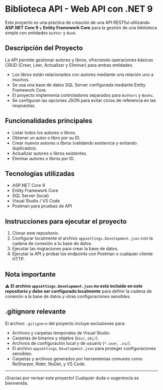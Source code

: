 # Biblioteca API - Web API con .NET 9

Este proyecto es una práctica de creación de una API RESTful utilizando **ASP.NET Core 9** y **Entity Framework Core** para la gestión de una biblioteca simple con entidades `Author` y `Book`. 

## Descripción del Proyecto

La API permite gestionar autores y libros, ofreciendo operaciones básicas CRUD (Crear, Leer, Actualizar y Eliminar) para ambas entidades. 

- Los libros están relacionados con autores mediante una relación uno a muchos.
- Se usa una base de datos SQL Server configurada mediante Entity Framework Core.
- El proyecto implementa controladores separados para `Authors` y `Books`.
- Se configuran las opciones JSON para evitar ciclos de referencia en las respuestas.

## Funcionalidades principales

- Listar todos los autores o libros.
- Obtener un autor o libro por su ID.
- Crear nuevos autores o libros (validando existencia y evitando duplicados).
- Actualizar autores o libros existentes.
- Eliminar autores o libros por ID.

## Tecnologías utilizadas

- ASP.NET Core 9
- Entity Framework Core
- SQL Server (local)
- Visual Studio / VS Code
- Postman para pruebas de API

## Instrucciones para ejecutar el proyecto

1. Clonar este repositorio.
2. Configurar localmente el archivo `appsettings.Development.json` con la cadena de conexión a tu base de datos.
3. Ejecutar las migraciones para crear la base de datos.
4. Ejecutar la API y probar los endpoints con Postman o cualquier cliente HTTP.

## Nota importante

⚠️ **El archivo `appsettings.Development.json` no está incluido en este repositorio y debe ser configurado localmente** para definir la cadena de conexión a la base de datos y otras configuraciones sensibles.


## .gitignore relevante

El archivo `.gitignore` del proyecto incluye exclusiones para:

- Archivos y carpetas temporales de Visual Studio.
- Carpetas de binarios y objetos (`bin/`, `obj/`).
- Archivos de configuración local y de usuario (`*.user`, `.vs/`).
- El archivo `appsettings.Development.json` para proteger configuraciones sensibles.
- Carpetas y archivos generados por herramientas comunes como ReSharper, Rider, NuGet, y VS Code.

---

¡Gracias por revisar este proyecto! Cualquier duda o sugerencia es bienvenida.

